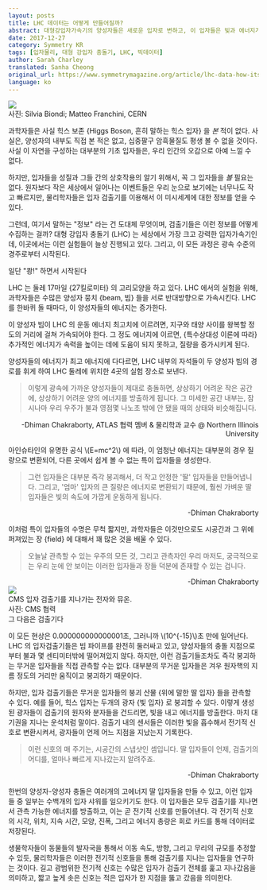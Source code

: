 ```yaml
---
layout: posts
title: LHC 데이터는 어떻게 만들어질까?
abstract: 대형강입자가속기의 양성자들은 새로운 입자로 변하고, 이 입자들은 빛과 에너지가 되어 결국 데이터로 기록된다.
date: 2017-12-27
category: Symmetry KR
tags: [입자물리, 대형 강입자 충돌기, LHC, 빅데이터]
author: Sarah Charley
translated: Sanha Cheong
original_url: https://www.symmetrymagazine.org/article/lhc-data-how-its-made
language: ko
---
```


<img src="{{ site.base }}assets/img/posts/2017-12-25-header.jpg" class="post-img"/>

<div class="img-caption">
<div class="img-ref">사진: Silvia Biondi; Matteo Franchini, CERN</div>
</div>


과학자들은 사실 힉스 보존 {Higgs Boson, 흔히 말하는 힉스 입자} 을 *본* 적이 없다. 사실은, 양성자의 내부도 직접 본 적은 없고, 십중팔구 암흑물질도 평생 볼 수 없을 것이다. 사실 이 자연을 구성하는 대부분의 기초 입자들은, 우리 인간의 오감으로 아예 느낄 수 없다.

하지만, 입자들을 성질과 그들 간의 상호작용의 알기 위해서, 꼭 그 입자들을 *볼* 필요는 없다. 원자보다 작은 세상에서 일어나는 이벤트들은 우리 눈으로 보기에는 너무나도 작고 빠르지만, 물리학자들은 입자 검출기를 이용해서 이 미시세계에 대한 정보를 얻을 수 있다.

그런데, 여기서 말하는 "정보" 라는 건 도대체 무엇이며, 검출기들은 이런 정보를 어떻게 수집하는 걸까? 대형 강입자 충돌기 (LHC) 는 세상에서 가장 크고 강력한 입자가속기인데, 이곳에서는 이런 실험들이 늘상 진행되고 있다. 그리고, 이 모든 과정은 광속 수준의 경주로부터 시작된다.

<div class="post-h">일단 "쾅!" 하면서 시작된다</div>

LHC 는 둘레 17마일 {27킬로미터} 의 고리모양을 하고 있다. LHC 에서의 실험을 위해, 과학자들은 수많은 양성자 뭉치 {beam, 빔} 들을 서로 반대방향으로 가속시킨다. LHC 를 한바퀴 돌 때마다, 이 양성자들의 에너지는 증가한다.

이 양성자 빔이 LHC 의 운동 에너지 최고치에 이르려면, 지구와 태양 사이를 왕복할 정도의 거리에 걸쳐 가속되어야 한다. 그 정도 에너지에 이르면, {특수상대성 이론에 따라} 추가적인 에너지가 속력을 높이는 데에 도움이 되지 못하고, 질량을 증가시키게 된다.

양성자들의 에너지가 최고 에너지에 다다르면, LHC 내부의 자석들이 두 양성자 빔의 경로를 휘게 하여 LHC 둘레에 위치한 4곳의 실험 장소로 보낸다.

> 이렇게 광속에 가까운 양성자들이 제대로 충돌하면, 상상하기 어려운 작은 공간에, 상상하기 어려운 양의 에너지를 방출하게 됩니다. 그 미세한 공간 내부는, 잠시나마 우리 우주가 불과 영점몇 나노초 밖에 안 됐을 때의 상태와 비슷해집니다.
<div align="right">-Dhiman Chakraborty, ATLAS 협력 멤버 & 물리학과 교수 @ Northern Illinois University</div>

아인슈타인의 유명한 공식 \\(E=mc^2\\) 에 따라, 이 엄청난 에너지는 대부분의 경우 질량으로 변환되어, 다른 곳에서 쉽게 볼 수 없는 특이 입자들을 생성한다.

> 그런 입자들은 대부분 즉각 붕괴해서, 더 작고 안정한 '딸' 입자들을 만들어냅니다. 그리고, '엄마' 입자의 큰 질량은 에너지로 변환되기 때문에, 훨씬 가벼운 딸 입자들은 빛의 속도에 가깝게 운동하게 됩니다.
<div align="right">-Dhiman Chakraborty</div>

이처럼 특이 입자들의 수명은 무척 짧지만, 과학자들은 이것만으로도 시공간과 그 위에 퍼져있는 장 {field} 에 대해서 꽤 많은 것을 배울 수 있다.

> 오늘날 관측할 수 있는 우주의 모든 것, 그리고 관측자인 우리 마저도, 궁극적으로는 우리 눈에 안 보이는 이러한 입자들과 장들 덕분에 존재할 수 있는 겁니다.
<div align="right">-Dhiman Chakraborty</div>

<img src="{{ site.base }}assets/img/posts/2017-12-25-CMS-event-display.png" class="post-img"/>

<div class="img-caption">
CMS 입자 검출기를 지나가는 전자와 뮤온.
<div class="img-ref">사진: CMS 협력</div>
</div>

<div class="post-h">그 다음은 검출기다</div>

이 모든 현상은 0.000000000000001초, 그러니까 \\(10^{-15}\\)초 만에 일어난다. LHC 의 입자검출기들은 빔 파이프를 완전히 둘러싸고 있고, 양성자들의 충돌 지점으로부터 불과 몇 센티미터밖에 떨어져있지 않다. 하지만, 이런 검출기들조차도 즉각 붕괴하는 무거운 입자들을 직접 관측할 수는 없다. 대부분의 무거운 입자들은 겨우 원자핵의 지름 정도의 거리만 움직이고 붕괴하기 때문이다.

하지만, 입자 검출기들은 무거운 입자들의 붕괴 산물 {위에 말한 딸 입자} 들을 관측할 수 있다. 예를 들어, 힉스 입자는 두개의 광자 {빛 입자} 로 붕괴할 수 있다. 이렇게 생성된 광자들이 검출기의 원자와 분자들을 건드리면, 빛을 내고 에너지를 방출한다. 마치 대기권을 지나는 운석처럼 말이다. 검출기 내의 센서들은 이러한 빛을 흡수해서 전기적 신호로 변환시켜서, 광자들이 언제 어느 지점을 지났는지 기록한다.

> 이런 신호의 매 주기는, 시공간의 스냅샷인 셈입니다. 딸 입자들이 언제, 검출기의 어디를, 얼마나 빠르게 지나갔는지 알려주죠.
<div align="right">-Dhiman Chakraborty</div>

한번의 양성자-양성자 충돌은 여러개의 고에너지 딸 입자들을 만들 수 있고, 이런 입자들 중 일부는 수백개의 입자 샤워를 일으키기도 한다. 이 입자들은 모두 검출기를 지나면서 관측 가능한 에너지를 방출하고, 이는 곧 전기적 신호를 만들어낸다. 각 전기적 신호의 시각, 위치, 지속 시간, 모양, 진폭, 그리고 에너지 총량은 회로 카드를 통해 데이터로 저장된다.

생물학자들이 동물들의 발자국을 통해서 이동 속도, 방향, 그리고 무리의 규모를 추정할 수 있듯, 물리학자들은 이러한 전기적 신호들을 통해 검출기를 지나는 입자들을 연구하는 것이다. 길고 광범위한 전기적 신호는 수많은 입자가 검출기 전체를 훑고 지나갔음을 의미하고, 짧고 높게 솟은 신호는 적은 입자가 한 지점을 뚫고 갔음을 의미한다.

